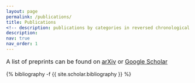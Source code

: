 ```yaml
---
layout: page
permalink: /publications/
title: Publications
<!-- description: publications by categories in reversed chronological order. generated by jekyll-scholar. -->
description:
nav: true
nav_order: 1
---
```


<p style="font-size:12pt"> A list of preprints can be found on <a href='https://arxiv.org/search/?query=chia-min+chung&searchtype=author&source=header'><u>arXiv</u></a> or <a href='https://scholar.google.com/citations?user=Zbi8pPcAAAAJ&hl=En'><u>Google Scholar</u></a></p>

<!-- _pages/publications.md -->
<div class="publications">

{% bibliography -f {{ site.scholar.bibliography }} %}

</div>
